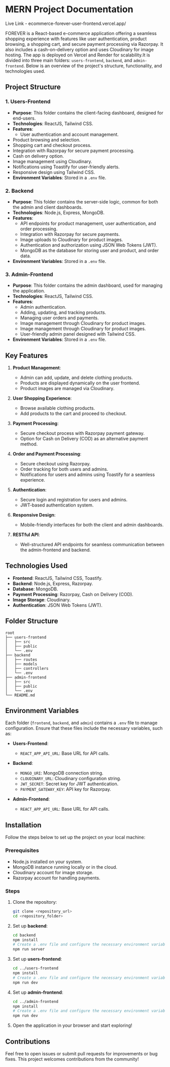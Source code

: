 
# MERN Project Documentation

Live Link - ecommerce-forever-user-frontend.vercel.app/

FOREVER is a React-based e-commerce application offering a seamless shopping experience with features like user authentication, product browsing, a shopping cart, and secure payment processing via Razorpay. It also includes a cash-on-delivery option and uses Cloudinary for image hosting. The app is deployed on Vercel and Render for scalability.It is divided into three main folders: `users-frontend`, `backend`, and `admin-frontend`. Below is an overview of the project's structure, functionality, and technologies used.

## Project Structure

### 1. **Users-Frontend**
- **Purpose**: This folder contains the client-facing dashboard, designed for end-users.
- **Technologies**: ReactJS, Tailwind CSS.
- **Features**:
  - User authentication and account management.
 - Product browsing and selection.
 - Shopping cart and checkout process.
 - Integration with Razorpay for secure payment processing.
 - Cash on delivery option.
 - Image management using Cloudinary.
 - Notifications using Toastify for user-friendly alerts.
 - Responsive design using Tailwind CSS.
- **Environment Variables**: Stored in a `.env` file.

### 2. **Backend**
- **Purpose**: This folder contains the server-side logic, common for both the admin and client dashboards.
- **Technologies**: Node.js, Express, MongoDB.
- **Features**:
  - API endpoints for product management, user authentication, and order processing.
  - Integration with Razorpay for secure payments.
  - Image uploads to Cloudinary for product images.
  - Authentication and authorization using JSON Web Tokens (JWT).
  - MongoDB as the database for storing user and  product, and order data.
- **Environment Variables**: Stored in a `.env` file.

### 3. **Admin-Frontend**
- **Purpose**: This folder contains the admin dashboard, used for managing the application.
- **Technologies**: ReactJS, Tailwind CSS.
- **Features**:
  - Admin authentication.
  - Adding, updating, and tracking products.
  - Managing user orders and payments.
  - Image management through Cloudinary for product images.
  - Image management through Cloudinary for product images.
  - User-friendly admin panel designed with Tailwind CSS.
- **Environment Variables**: Stored in a `.env` file.

## Key Features

1. **Product Management**:
   - Admin can add, update, and delete clothing products.
   - Products are displayed dynamically on the user frontend.
   - Product images are managed via Cloudinary.

2. **User Shopping Experience**:
   - Browse available clothing products.
   - Add products to the cart and proceed to checkout.

3. **Payment Processing**:
   - Secure checkout process with Razorpay payment gateway.
   - Option for Cash on Delivery (COD) as an alternative payment method.
4. **Order and Payment Processing**:
   - Secure checkout using Razorpay.
   - Order tracking for both users and admins.
   - Notifications for users and admins using Toastify for a seamless experience.

5. **Authentication**:
   - Secure login and registration for users and admins.
   - JWT-based authentication system.

6. **Responsive Design**:
   - Mobile-friendly interfaces for both the client and admin dashboards.

7. **RESTful API**:
   - Well-structured API endpoints for seamless communication between the admin-frontend and backend.

## Technologies Used

- **Frontend**: ReactJS, Tailwind CSS, Toastify.
- **Backend**: Node.js, Express,  Razorpay.
- **Database**: MongoDB.
- **Payment Processing**: Razorpay, Cash on Delivery (COD).
- **Image Storage**: Cloudinary.
- **Authentication**: JSON Web Tokens (JWT).

## Folder Structure

```
root
├── users-frontend
│   ├── src
│   ├── public
│   └── .env
├── backend
│   ├── routes
│   ├── models
│   ├── controllers
│   └── .env
├── admin-frontend
│   ├── src
│   ├── public
│   └── .env
└── README.md
```

## Environment Variables

Each folder (`frontend`, `backend`, and `admin`) contains a `.env` file to manage configuration. Ensure that these files include the necessary variables, such as:

- **Users-Frontend**:
  - `REACT_APP_API_URL`: Base URL for API calls.

- **Backend**:
  - `MONGO_URI`: MongoDB connection string.
  - `CLOUDINARY_URL`: Cloudinary configuration string.
  - `JWT_SECRET`: Secret key for JWT authentication.
  - `PAYMENT_GATEWAY_KEY`: API key for Razorpay.
- **Admin-Frontend**:
  - `REACT_APP_API_URL`: Base URL for API calls.

## Installation

Follow the steps below to set up the project on your local machine:

### Prerequisites
- Node.js installed on your system.
- MongoDB instance running locally or in the cloud.
- Cloudinary account for image storage.
- Razorpay account for handling payments.

### Steps
1. Clone the repository:
   ```bash
   git clone <repository_url>
   cd <repository_folder>
   ```

2. Set up **backend**:
   ```bash
   cd backend
   npm install
   # Create a .env file and configure the necessary environment variables
   npm run server
   ```

3. Set up **users-frontend**:
   ```bash
   cd ../users-frontend
   npm install
   # Create a .env file and configure the necessary environment variables
   npm run dev
   ```

4. Set up **admin-frontend**:
   ```bash
   cd ../admin-frontend
   npm install
   # Create a .env file and configure the necessary environment variables
   npm run dev
   ```

5. Open the application in your browser and start exploring!

## Contributions
Feel free to open issues or submit pull requests for improvements or bug fixes. This project welcomes contributions from the community!

